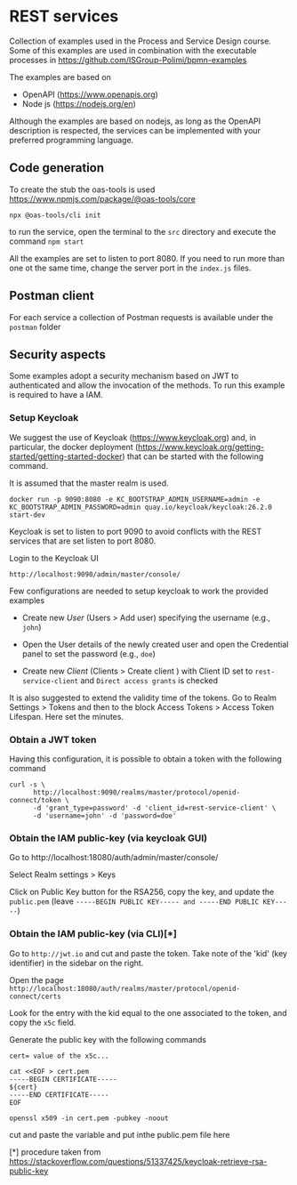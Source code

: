 # REST services

Collection of examples used in the Process and Service Design course. Some of this examples are used in combination with the executable processes in https://github.com/ISGroup-Polimi/bpmn-examples

The examples are based on
- OpenAPI (https://www.openapis.org)
- Node js (https://nodejs.org/en)

Although the examples are based on nodejs, as long as the OpenAPI description is respected, the services can be implemented with your preferred programming language. 

## Code generation

To create the stub the oas-tools is used 
https://www.npmjs.com/package/@oas-tools/core

``npx @oas-tools/cli init``

to run the service, open the terminal to the `src` directory and execute the command `npm start`

All the examples are set to listen to port 8080. If you need to run more than one ot the same time, change the server port in the `index.js` files.

## Postman client

For each service a collection of Postman requests is available under the `postman` folder

## Security aspects

Some examples adopt a security mechanism based on JWT to authenticated and allow the invocation of the methods. To run this example is required to have a IAM. 

### Setup Keycloak
We suggest the use of Keycloak (https://www.keycloak.org) and, in particular, the docker deployment (https://www.keycloak.org/getting-started/getting-started-docker) that can be started with the following command.

It is assumed that the master realm is used. 

```
docker run -p 9090:8080 -e KC_BOOTSTRAP_ADMIN_USERNAME=admin -e KC_BOOTSTRAP_ADMIN_PASSWORD=admin quay.io/keycloak/keycloak:26.2.0 start-dev
```

Keycloak is set to listen to port 9090 to avoid conflicts with the REST services that are set listen to port 8080.

Login to the Keycloak UI

```
http://localhost:9090/admin/master/console/
```

Few configurations are needed to setup keycloak to work the provided examples

- Create new *User* (Users > Add user) specifying the username (e.g., `john`)

- Open the User details of the newly created user and open the Credential panel to set the password (e.g., `doe`)

- Create new *Client* (Clients > Create client ) with Client ID set to `rest-service-client` and `Direct access grants` is checked

It is also suggested to extend the validity time of the tokens. Go to Realm Settings > Tokens and then to the block Access Tokens > Access Token Lifespan. Here set the minutes. 

### Obtain a JWT token

Having this configuration, it is possible to obtain a token with the following command

```
curl -s \
      http://localhost:9090/realms/master/protocol/openid-connect/token \
      -d 'grant_type=password' -d 'client_id=rest-service-client' \
      -d 'username=john' -d 'password=doe'
```

### Obtain the IAM public-key (via keycloak GUI)

Go to http://localhost:18080/auth/admin/master/console/

Select Realm settings > Keys

Click on Public Key button for the RSA256, copy the key, and update the `public.pem` (leave `-----BEGIN PUBLIC KEY----- and -----END PUBLIC KEY-----`)


### Obtain the IAM public-key (via CLI)[*]

Go to `http://jwt.io` and cut and paste the token. Take note of the 'kid' (key identifier) in the sidebar on the right.

Open the page `http://localhost:18080/auth/realms/master/protocol/openid-connect/certs`

Look for the entry with the kid equal to the one associated to the token, and copy the `x5c` field. 

Generate the public key with the following commands

```
cert= value of the x5c...
```

```
cat <<EOF > cert.pem
-----BEGIN CERTIFICATE-----
${cert}
-----END CERTIFICATE-----
EOF
```

```
openssl x509 -in cert.pem -pubkey -noout
```

cut and paste the variable and put inthe public.pem file here

[*] procedure taken from https://stackoverflow.com/questions/51337425/keycloak-retrieve-rsa-public-key

